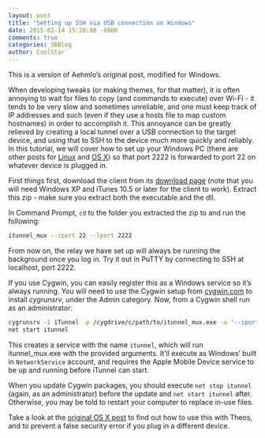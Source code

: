 ```yaml
---
layout: post
title: "Setting up SSH via USB connection on Windows"
date: 2015-02-14 15:28:08 -0800
comments: true
categories: SBBlog
author: CoolStar
---
```


This is a version of Aehmlo’s original post, modified for Windows.

When developing tweaks (or making themes, for that matter), it is often annoying to wait for files to copy (and commands to execute) over Wi-Fi - it tends to be very slow and sometimes unreliable, and one must keep track of IP addresses and such (even if they use a hosts file to map custom hostnames) in order to accomplish it. This annoyance can be greatly relieved by creating a local tunnel over a USB connection to the target device, and using that to SSH to the device much more quickly and reliably. In this tutorial, we will cover how to set up your Windows PC (there are other posts for [Linux](/2015/02/setting-up-ssh-via-usb-connection-linux/) and [OS X](/2014/12/setting-up-ssh-via-usb-connection/)) so that port 2222 is forwarded to port 22 on whatever device is plugged in.

First things first, download the client from its [download page](https://code.google.com/p/iphonetunnel-usbmuxconnectbyport/downloads/detail?name=itunnel_mux_rev71.zip) (note that you will need Windows XP and iTunes 10.5 or later for the client to work). Extract this zip - make sure you extract both the executable and the dll.

In Command Prompt, `cd` to the folder you extracted the zip to and run the following:

```bash
itunnel_mux --iport 22 --lport 2222
```

From now on, the relay we have set up will always be running the background once you log in. Try it out in PuTTY by connecting to SSH at localhost, port 2222.

If you use Cygwin, you can easily register this as a Windows service so it’s always running. You will need to use the Cygwin setup from [cygwin.com](https://cygwin.com) to install *cygrunsrv*, under the Admin category. Now, from a Cygwin shell run as an administrator:

```bash
cygrunsrv -I iTunnel -p /cygdrive/c/path/to/itunnel_mux.exe -a '--iport 22 --lport 2222' -u 'NETWORK SERVICE' -y 'Apple Mobile Device'
net start itunnel
```

This creates a service with the name `itunnel`, which will run itunnel_mux.exe with the provided arguments. It’ll execute as Windows’ built in `NetworkService` account, and requires the Apple Mobile Device service to be up and running before iTunnel can start.

When you update Cygwin packages, you should execute `net stop itunnel` (again, as an administrator) before the update and `net start itunnel` after. Otherwise, you may be told to restart your computer to replace in-use files.

Take a look at the [original OS X post](/2014/12/setting-up-ssh-via-usb-connection/) to find out how to use this with Theos, and to prevent a false security error if you plug in a different device.
